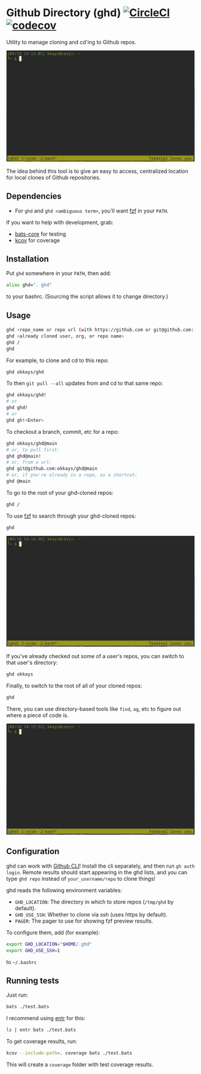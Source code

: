 # Github Directory (ghd) [![CircleCI](https://circleci.com/gh/okkays/ghd.svg?style=shield)](https://circleci.com/gh/okkays/ghd) [![codecov](https://codecov.io/gh/okkays/ghd/branch/master/graph/badge.svg)](https://codecov.io/gh/okkays/ghd)

Utility to manage cloning and cd'ing to Github repos.

![Animated example of ghding a couple disparate repos](ghd.gif)

The idea behind this tool is to give an easy to access, centralized location for local clones of Github repositories.

## Dependencies

- For `ghd` and `ghd <ambiguous term>`, you'll want [fzf](https://github.com/junegunn/fzf) in your `PATH`.

If you want to help with development, grab:

- [bats-core](https://github.com/bats-core/bats-core#installation) for testing
- [kcov](http://simonkagstrom.github.io/kcov/index.html) for coverage

## Installation

Put `ghd` somewhere in your `PATH`, then add:

```bash
alias ghd=". ghd"
```

to your bashrc. (Sourcing the script allows it to change directory.)

## Usage

```bash
ghd <repo_name or repo url (with https://github.com or git@github.com:)>
ghd <already cloned user, org, or repo name>
ghd /
ghd
```

For example, to clone and cd to this repo:

```bash
ghd okkays/ghd
```

To then `git pull --all` updates from and cd to that same repo:

```bash
ghd okkays/ghd!
# or
ghd ghd!
# or
ghd gh!<Enter>
```

To checkout a branch, commit, etc for a repo:

```bash
ghd okkays/ghd@main
# or, to pull first:
ghd ghd@main!
# or, from a url:
ghd git@github.com:okkays/ghd@main
# or, if you're already in a repo, as a shortcut:
ghd @main
```

To go to the root of your ghd-cloned repos:

```bash
ghd /
```

To use [fzf](https://github.com/junegunn/fzf) to search through your ghd-cloned repos:

```bash
ghd
```

![Animated example of using ghd results in a fzf list](ghd_fzf.gif)

If you've already checked out some of a user's repos, you can switch to that user's directory:

```bash
ghd okkays
```

Finally, to switch to the root of all of your cloned repos:

```bash
ghd
```

There, you can use directory-based tools like `find`, `ag`, etc to figure out where a piece of code is.

![Animated example of using ag with ghd](ghd_ag.gif)

## Configuration

ghd can work with [Github CLI](https://github.com/cli/cli)!  Install the cli separately, and then run `gh auth login`.  Remote results should start appearing in the ghd lists, and you can type `ghd repo` instead of `your_username/repo` to clone things!

ghd reads the following environment variables:

- `GHD_LOCATION`: The directory in which to store repos (`/tmp/ghd` by default).
- `GHD_USE_SSH`: Whether to clone via ssh (uses https by default).
- `PAGER`: The pager to use for showing fzf preview results.

To configure them, add (for example):

```bash
export GHD_LOCATION="$HOME/.ghd"
export GHD_USE_SSH=1
```

to `~/.bashrc`

## Running tests

Just run:

```bash
bats ./test.bats
```

I recommend using [entr](http://eradman.com/entrproject/) for this:

```bash
ls | entr bats ./test.bats
```

To get coverage results, run:

```bash
kcov --include-path=. coverage bats ./test.bats
```

This will create a `coverage` folder with test coverage results.
